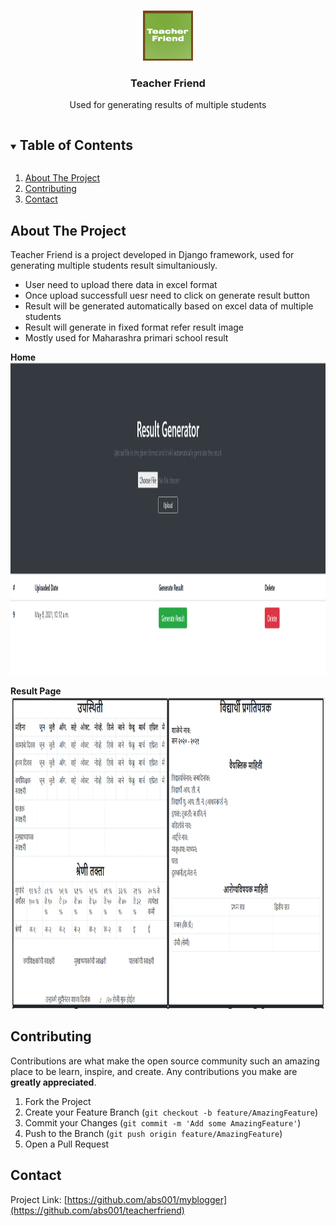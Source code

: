 <!-- PROJECT LOGO -->
<br />
<p align="center">
  <a href="https://github.com/abs001/teacherfriend">
    <img src="https://github.com/abs001/teacherfriend/blob/master/teacher_friend.png" alt="Logo" width="80" height="80">
  </a>

  <h3 align="center">Teacher Friend</h3>

  <p align="center">
    Used for generating results of multiple students
  </p>
</p>



<!-- TABLE OF CONTENTS -->
<details open="open">
  <summary><h2 style="display: inline-block">Table of Contents</h2></summary>
  <ol>
    <li>
      <a href="#about-the-project">About The Project</a>
    </li>
    <li><a href="#contributing">Contributing</a></li>
    <li><a href="#Contact">Contact</a></li>
  </ol>
</details>



<!-- ABOUT THE PROJECT -->
## About The Project

Teacher Friend is a project developed in Django framework, used for generating multiple students result simultaniously.
  - User need to upload there data in excel format
  - Once upload successfull uesr need to click on generate result button
  - Result will be generated automatically based on excel data of multiple students
  - Result will generate in fixed format refer result image
  - Mostly used for Maharashra primari school result

  <b>Home</b><br>
  <img src="https://github.com/abs001/teacherfriend/blob/master/homePNG.PNG" width=1000px height=500>

  <b>Result Page</b><br>
  <img src="https://github.com/abs001/teacherfriend/blob/master/result.PNG" width=1000px height=500>

<!-- CONTRIBUTING -->
## Contributing

Contributions are what make the open source community such an amazing place to be learn, inspire, and create. Any contributions you make are **greatly appreciated**.

1. Fork the Project
2. Create your Feature Branch (`git checkout -b feature/AmazingFeature`)
3. Commit your Changes (`git commit -m 'Add some AmazingFeature'`)
4. Push to the Branch (`git push origin feature/AmazingFeature`)
5. Open a Pull Request


<!-- CONTACT -->
## Contact

Project Link: [https://github.com/abs001/myblogger](https://github.com/abs001/teacherfriend)


